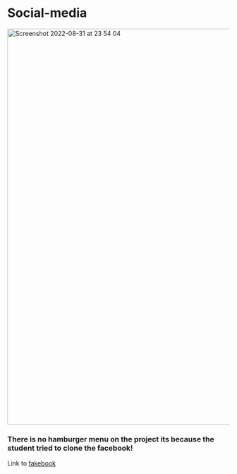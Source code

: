 # Social-media

<img width="898" alt="Screenshot 2022-08-31 at 23 54 04" src="https://user-images.githubusercontent.com/89026824/187792103-251a0f9b-3f35-4a17-ac64-3940b46679e5.png">



### There is no hamburger menu on the project its because the student tried to clone the facebook!
Link to <a href="https://test-fakebook.netlify.app/">fakebook </a>
